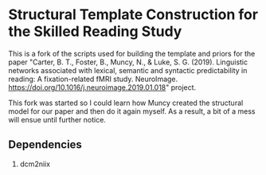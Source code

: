 # Structural Template Construction for the Skilled Reading Study
This is a fork of the scripts used for building the template and priors for the paper "Carter, B. T., Foster, B., Muncy, N., & Luke, S. G. (2019). Linguistic networks associated with lexical, semantic and syntactic predictability in reading: A fixation-related fMRI study. NeuroImage. https://doi.org/10.1016/j.neuroimage.2019.01.018" project.

This fork was started so I could learn how Muncy created the structural model for our paper and then do it again myself. As a result, a bit of a mess will ensue until further notice.

## Dependencies
1. dcm2niix